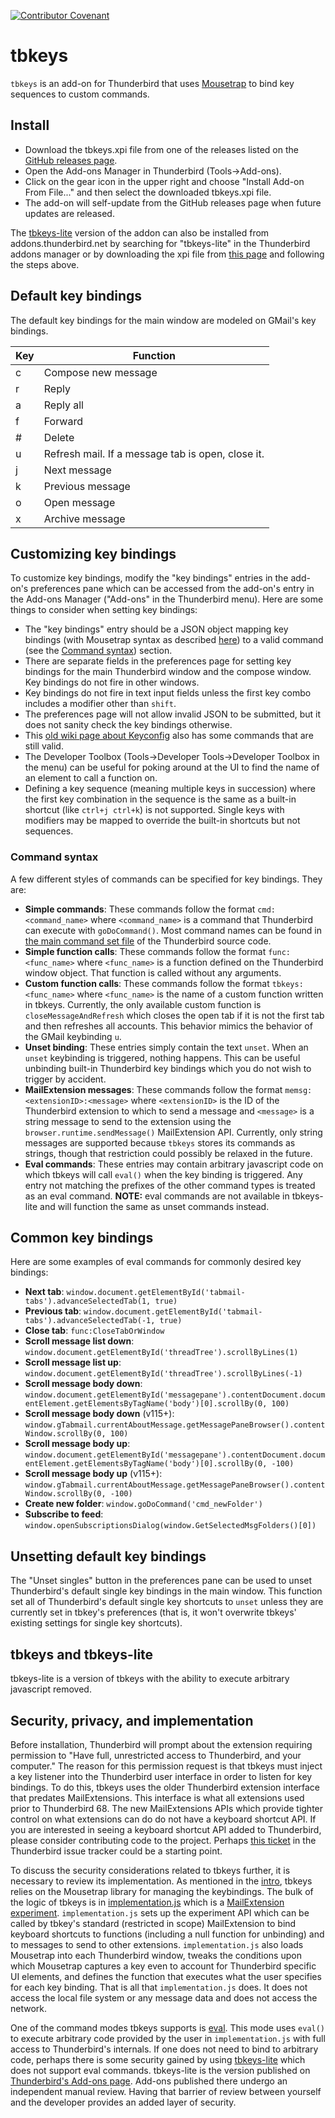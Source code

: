 [![Contributor Covenant](https://img.shields.io/badge/Contributor%20Covenant-v2.0%20adopted-ff69b4.svg)](code_of_conduct.md)

# <a name="intro"></a>tbkeys

`tbkeys` is an add-on for Thunderbird that uses [Mousetrap](https://craig.is/killing/mice) to bind key sequences to custom commands.

## Install

- Download the tbkeys.xpi file from one of the releases listed on the [GitHub releases page](https://github.com/willsALMANJ/tbkeys/releases).
- Open the Add-ons Manager in Thunderbird (Tools->Add-ons).
- Click on the gear icon in the upper right and choose "Install Add-on From File..." and then select the downloaded tbkeys.xpi file.
- The add-on will self-update from the GitHub releases page when future updates are released.

The [tbkeys-lite](#tbkeys-lite) version of the addon can also be installed from addons.thunderbird.net by searching for "tbkeys-lite" in the Thunderbird addons manager or by downloading the xpi file from [this page](https://addons.thunderbird.net/en-US/thunderbird/addon/tbkeys-lite/) and following the steps above.

## Default key bindings

The default key bindings for the main window are modeled on GMail's key bindings.

| Key | Function                                          |
| --- | ------------------------------------------------- |
| c   | Compose new message                               |
| r   | Reply                                             |
| a   | Reply all                                         |
| f   | Forward                                           |
| #   | Delete                                            |
| u   | Refresh mail. If a message tab is open, close it. |
| j   | Next message                                      |
| k   | Previous message                                  |
| o   | Open message                                      |
| x   | Archive message                                   |

## Customizing key bindings

To customize key bindings, modify the "key bindings" entries in the add-on's preferences pane which can be accessed from the add-on's entry in the Add-ons Manager ("Add-ons" in the Thunderbird menu).
Here are some things to consider when setting key bindings:

- The "key bindings" entry should be a JSON object mapping key bindings (with Mousetrap syntax as described [here](https://craig.is/killing/mice)) to a valid command (see the [Command syntax](#command-syntax)) section.
- There are separate fields in the preferences page for setting key bindings for the main Thunderbird window and the compose window.
  Key bindings do not fire in other windows.
- Key bindings do not fire in text input fields unless the first key combo includes a modifier other than `shift`.
- The preferences page will not allow invalid JSON to be submitted, but it does not sanity check the key bindings otherwise.
- This [old wiki page about Keyconfig](http://kb.mozillazine.org/Keyconfig_extension:_Thunderbird) also has some commands that are still valid.
- The Developer Toolbox (Tools->Developer Tools->Developer Toolbox in the menu) can be useful for poking around at the UI to find the name of an element to call a function on.
- Defining a key sequence (meaning multiple keys in succession) where the first key combination in the sequence is the same as a built-in shortcut (like `ctrl+j ctrl+k`) is not supported.
  Single keys with modifiers may be mapped to override the built-in shortcuts but not sequences.

### Command syntax

A few different styles of commands can be specified for key bindings.
They are:

- **Simple commands**: These commands follow the format `cmd:<command_name>` where `<command_name>` is a command that Thunderbird can execute with `goDoCommand()`.
  Most command names can be found in [the main command set file](https://hg.mozilla.org/comm-central/file/tip/mail/base/content/mainCommandSet.inc.xhtml) of the Thunderbird source code.
- **Simple function calls**: These commands follow the format `func:<func_name>` where `<func_name>` is a function defined on the Thunderbird window object.
  That function is called without any arguments.
- **Custom function calls**: These commands follow the format `tbkeys:<func_name>` where `<func_name>` is the name of a custom function written in tbkeys.
  Currently, the only available custom function is `closeMessageAndRefresh` which closes the open tab if it is not the first tab and then refreshes all accounts.
  This behavior mimics the behavior of the GMail keybinding `u`.
- **Unset binding**: These entries simply contain the text `unset`.
  When an `unset` keybinding is triggered, nothing happens.
  This can be useful unbinding built-in Thunderbird key bindings which you do not wish to trigger by accident.
- **MailExtension messages**: These commands follow the format `memsg:<extensionID>:<message>` where `<extensionID>` is the ID of the Thunderbird extension to which to send a message and `<message>` is a string message to send to the extension using the `browser.runtime.sendMessage()` MailExtension API.
  Currently, only string messages are supported because `tbkeys` stores its commands as strings, though that restriction could possibly be relaxed in the future.
- <a name="eval"></a>**Eval commands**: These entries may contain arbitrary javascript code on which tbkeys will call `eval()` when the key binding is triggered.
  Any entry not matching the prefixes of the other command types is treated as an eval command.
  **NOTE:** eval commands are not available in tbkeys-lite and will function the same as unset commands instead.

## Common key bindings

Here are some examples of eval commands for commonly desired key bindings:

- **Next tab**: `window.document.getElementById('tabmail-tabs').advanceSelectedTab(1, true)`
- **Previous tab**: `window.document.getElementById('tabmail-tabs').advanceSelectedTab(-1, true)`
- **Close tab**: `func:CloseTabOrWindow`
- **Scroll message list down**: `window.document.getElementById('threadTree').scrollByLines(1)`
- **Scroll message list up**: `window.document.getElementById('threadTree').scrollByLines(-1)`
- **Scroll message body down**: `window.document.getElementById('messagepane').contentDocument.documentElement.getElementsByTagName('body')[0].scrollBy(0, 100)`
- **Scroll message body down** (v115+): `window.gTabmail.currentAboutMessage.getMessagePaneBrowser().contentWindow.scrollBy(0, 100)`
- **Scroll message body up**: `window.document.getElementById('messagepane').contentDocument.documentElement.getElementsByTagName('body')[0].scrollBy(0, -100)`
- **Scroll message body up** (v115+): `window.gTabmail.currentAboutMessage.getMessagePaneBrowser().contentWindow.scrollBy(0, -100)`
- **Create new folder**: `window.goDoCommand('cmd_newFolder')`
- **Subscribe to feed**: `window.openSubscriptionsDialog(window.GetSelectedMsgFolders()[0])`

## Unsetting default key bindings

The "Unset singles" button in the preferences pane can be used to unset Thunderbird's default single key bindings in the main window.
This function set all of Thunderbird's default single key shortcuts to `unset` unless they are currently set in tbkey's preferences (that is, it won't overwrite tbkeys' existing settings for single key shortcuts).

## <a name="tbkeys-lite"></a>tbkeys and tbkeys-lite

tbkeys-lite is a version of tbkeys with the ability to execute arbitrary javascript removed.

## Security, privacy, and implementation

Before installation, Thunderbird will prompt about the extension requiring permission to "Have full, unrestricted access to Thunderbird, and your computer."
The reason for this permission request is that tbkeys must inject a key listener into the Thunderbird user interface in order to listen for key bindings.
To do this, tbkeys uses the older Thunderbird extension interface that predates MailExtensions.
This interface is what all extensions used prior to Thunderbird 68.
The new MailExtensions APIs which provide tighter control on what extensions can do do not have a keyboard shortcut API.
If you are interested in seeing a keyboard shortcut API added to Thunderbird, please consider contributing code to the project.
Perhaps [this ticket](https://bugzilla.mozilla.org/show_bug.cgi?id=1591730) in the Thunderbird issue tracker could be a starting point.

To discuss the security considerations related to tbkeys further, it is necessary to review its implementation.
As mentioned in the [intro](#intro), tbkeys relies on the Mousetrap library for managing the keybindings.
The bulk of the logic of tbkeys is in [implementation.js](addon/implementation.js) which is a [MailExtension experiment](https://developer.thunderbird.net/add-ons/mailextensions/experiments).
`implementation.js` sets up the experiment API which can be called by tbkey's standard (restricted in scope) MailExtension to bind keyboard shortcuts to functions (including a null function for unbinding) and to messages to send to other extensions.
`implementation.js` also loads Mousetrap into each Thunderbird window, tweaks the conditions upon which Mousetrap captures a key even to account for Thunderbird specific UI elements, and defines the function that executes what the user specifies for each key binding.
That is all that `implementation.js` does.
It does not access the local file system or any message data and does not access the network.

One of the command modes tbkeys supports is [eval](#eval).
This mode uses `eval()` to execute arbitrary code provided by the user in `implementation.js` with full access to Thunderbird's internals.
If one does not need to bind to arbitrary code, perhaps there is some security gained by using [tbkeys-lite](#tbkeys-lite) which does not support eval commands.
tbkeys-lite is the version published on [Thunderbird's Add-ons page](https://addons.thunderbird.net/en-US/thunderbird/addon/tbkeys-lite/).
Add-ons published there undergo an independent manual review.
Having that barrier of review between yourself and the developer provides an added layer of security.
